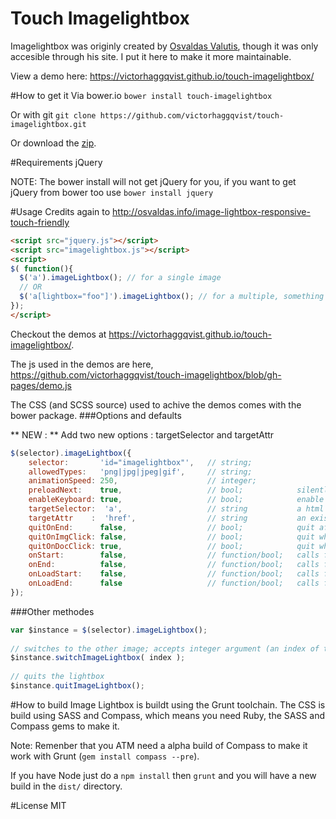 Touch Imagelightbox
==============
Imagelightbox was originly created by [Osvaldas Valutis](http://osvaldas.info/image-lightbox-responsive-touch-friendly), though it was only accesible through his site. I put it here to make it more maintainable.

View a demo here: https://victorhaggqvist.github.io/touch-imagelightbox/

#How to get it
Via bower.io `bower install touch-imagelightbox`

Or with git `git clone https://github.com/victorhaggqvist/touch-imagelightbox.git`

Or download the [zip](https://github.com/victorhaggqvist/touch-imagelightbox/archive/master.zip).

#Requirements
jQuery

NOTE: The bower install will not get jQuery for you, if you want to get jQuery from bower too use `bower install jquery`

#Usage
Credits again to http://osvaldas.info/image-lightbox-responsive-touch-friendly
```html
<script src="jquery.js"></script>
<script src="imagelightbox.js"></script>
<script>
$( function(){
  $('a').imageLightbox(); // for a single image
  // OR
  $('a[lightbox="foo"]').imageLightbox(); // for a multiple, something like this
});
</script>
```

Checkout the demos at https://victorhaggqvist.github.io/touch-imagelightbox/.

The js used in the demos are here, https://github.com/victorhaggqvist/touch-imagelightbox/blob/gh-pages/demo.js 

The CSS (and SCSS source) used to achive the demos comes with the bower package.
###Options and defaults

** NEW : **
Add two new options : targetSelector and targetAttr 


```js
$(selector).imageLightbox({
    selector:       'id="imagelightbox"',   // string;
    allowedTypes:   'png|jpg|jpeg|gif',     // string;
    animationSpeed: 250,                    // integer;
    preloadNext:    true,                   // bool;            silently preload the next image
    enableKeyboard: true,                   // bool;            enable keyboard shortcuts (arrows Left/Right and Esc)
    targetSelector:  'a',                   // string           a html tag
    targetAttr    :  'href',                // string           an existing or custom html attr (data-href for example)
    quitOnEnd:      false,                  // bool;            quit after viewing the last image
    quitOnImgClick: false,                  // bool;            quit when the viewed image is clicked
    quitOnDocClick: true,                   // bool;            quit when anything but the viewed image is clicked
    onStart:        false,                  // function/bool;   calls function when the lightbox starts
    onEnd:          false,                  // function/bool;   calls function when the lightbox quits
    onLoadStart:    false,                  // function/bool;   calls function when the image load begins
    onLoadEnd:      false                   // function/bool;   calls function when the image finishes loading
});
```

###Other methodes
```js
var $instance = $(selector).imageLightbox();
 
// switches to the other image; accepts integer argument (an index of the desired image)
$instance.switchImageLightbox( index );
 
// quits the lightbox
$instance.quitImageLightbox();
```

#How to build
Image Lightbox is buildt using the Grunt toolchain. The CSS is build using SASS and Compass, which means you need Ruby, the SASS and Compass gems to make it. 

Note: Remenber that you ATM need a alpha build of Compass to make it work with Grunt (`gem install compass --pre`).

If you have Node just do a `npm install` then `grunt` and you will have a new build in the `dist/` directory.

#License
MIT
